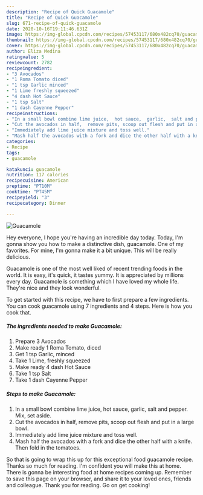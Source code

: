 ```yaml
---
description: "Recipe of Quick Guacamole"
title: "Recipe of Quick Guacamole"
slug: 671-recipe-of-quick-guacamole
date: 2020-10-16T19:11:46.631Z
image: https://img-global.cpcdn.com/recipes/57453117/680x482cq70/guacamole-recipe-main-photo.jpg
thumbnail: https://img-global.cpcdn.com/recipes/57453117/680x482cq70/guacamole-recipe-main-photo.jpg
cover: https://img-global.cpcdn.com/recipes/57453117/680x482cq70/guacamole-recipe-main-photo.jpg
author: Eliza Medina
ratingvalue: 5
reviewcount: 2782
recipeingredient:
- "3 Avocados"
- "1 Roma Tomato diced"
- "1 tsp Garlic minced"
- "1 Lime freshly squeezed"
- "4 dash Hot Sauce"
- "1 tsp Salt"
- "1 dash Cayenne Pepper"
recipeinstructions:
- "In a small bowl combine lime juice,  hot sauce,  garlic,  salt and pepper.  Mix, set aside."
- "Cut the avocados in half,  remove pits, scoop out flesh and put in a large bowl."
- "Immediately add lime juice mixture and toss well."
- "Mash half the avocados with a fork and dice the other half with a knife.  Then fold in the tomatoes."
categories:
- Recipe
tags:
- guacamole

katakunci: guacamole 
nutrition: 117 calories
recipecuisine: American
preptime: "PT10M"
cooktime: "PT45M"
recipeyield: "3"
recipecategory: Dinner

---
```



![Guacamole](https://img-global.cpcdn.com/recipes/57453117/680x482cq70/guacamole-recipe-main-photo.jpg)

Hey everyone, I hope you're having an incredible day today. Today, I'm gonna show you how to make a distinctive dish, guacamole. One of my favorites. For mine, I'm gonna make it a bit unique. This will be really delicious.



Guacamole is one of the most well liked of recent trending foods in the world. It is easy, it's quick, it tastes yummy. It is appreciated by millions every day. Guacamole is something which I have loved my whole life. They're nice and they look wonderful.


To get started with this recipe, we have to first prepare a few ingredients. You can cook guacamole using 7 ingredients and 4 steps. Here is how you cook that.

<!--inarticleads1-->

##### The ingredients needed to make Guacamole:

1. Prepare 3 Avocados
1. Make ready 1 Roma Tomato, diced
1. Get 1 tsp Garlic, minced
1. Take 1 Lime, freshly squeezed
1. Make ready 4 dash Hot Sauce
1. Take 1 tsp Salt
1. Take 1 dash Cayenne Pepper




<!--inarticleads2-->

##### Steps to make Guacamole:

1. In a small bowl combine lime juice,  hot sauce,  garlic,  salt and pepper.  Mix, set aside.
1. Cut the avocados in half,  remove pits, scoop out flesh and put in a large bowl.
1. Immediately add lime juice mixture and toss well.
1. Mash half the avocados with a fork and dice the other half with a knife.  Then fold in the tomatoes.




So that is going to wrap this up for this exceptional food guacamole recipe. Thanks so much for reading. I'm confident you will make this at home. There is gonna be interesting food at home recipes coming up. Remember to save this page on your browser, and share it to your loved ones, friends and colleague. Thank you for reading. Go on get cooking!
